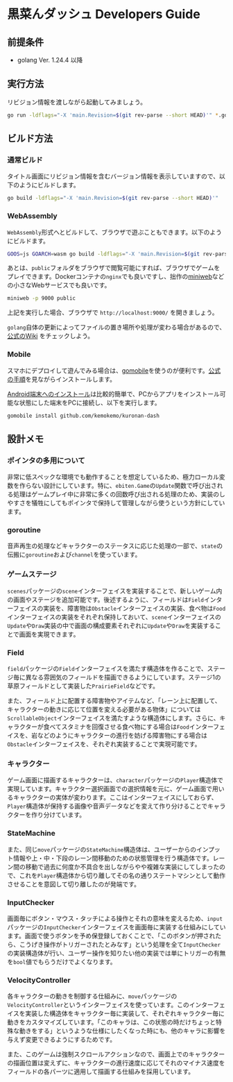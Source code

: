 # 黒菜んダッシュ Developers Guide

## 前提条件

- golang Ver. 1.24.4 以降

## 実行方法

リビジョン情報を渡しながら起動してみましょう。

```sh
go run -ldflags="-X 'main.Revision=$(git rev-parse --short HEAD)'" *.go
```

## ビルド方法

### 通常ビルド

タイトル画面にリビジョン情報を含むバージョン情報を表示していますので、以下のようにビルドします。

```sh
go build -ldflags="-X 'main.Revision=$(git rev-parse --short HEAD)'"
```

### WebAssembly

`WebAssembly`形式へとビルドして、ブラウザで遊ぶこともできます。以下のようにビルドます。

```sh
GOOS=js GOARCH=wasm go build -ldflags="-X 'main.Revision=$(git rev-parse --short HEAD)'" -o public/kuronan-dash.wasm
```

あとは、`public`フォルダをブラウザで閲覧可能にすれば、ブラウザでゲームをプレイできます。Dockerコンテナの`nginx`でも良いですし、拙作の[miniweb](https://github.com/kemokemo/miniweb)などの小さなWebサービスでも良いです。

```sh
miniweb -p 9000 public
```

上記を実行した場合、ブラウザで `http://localhost:9000/` を開きましょう。

`golang`自体の更新によってファイルの置き場所や処理が変わる場合があるので、 [公式のWiki](https://go.dev/wiki/WebAssembly) をチェックしよう。

### Mobile

スマホにデプロイして遊んでみる場合は、[gomobile](https://github.com/golang/mobile)を使うのが便利です。[公式の手順](https://github.com/golang/go/wiki/Mobile)を見ながらインストールします。

[Android端末へのインストール](https://github.com/golang/go/wiki/Mobile#building-and-deploying-to-android)は比較的簡単で、PCからアプリをインストール可能な状態にした端末をPCに接続し、以下を実行します。

```sh
gomobile install github.com/kemokemo/kuronan-dash
```

## 設計メモ

### ポインタの多用について

非常に低スペックな環境でも動作することを想定しているため、極力ローカル変数を作らない設計にしています。特に、`ebiten.Game`の`Update`関数で呼び出される処理はゲームプレイ中に非常に多くの回数呼び出される処理のため、実装のしやすさを犠牲にしてもポインタで保持して管理しながら使うという方針にしています。

### goroutine

音声再生の処理などキャラクターのステータスに応じた処理の一部で、`state`の伝搬に`goroutine`および`channel`を使っています。

### ゲームステージ

`scenes`パッケージの`scene`インターフェイスを実装することで、新しいゲーム内の画面やステージを追加可能です。後述するように、フィールドは`Field`インターフェイスの実装を、障害物は`Obstacle`インターフェイスの実装、食べ物は`Food`インターフェイスの実装をそれぞれ保持しておいて、`scene`インターフェイスの`Update`や`Draw`実装の中で画面の構成要素それぞれに`Update`や`Draw`を実装することで画面を実現できます。

### Field

`field`パッケージの`Field`インターフェイスを満たす構造体を作ることで、ステージ毎に異なる雰囲気のフィールドを描画できるようにしています。ステージ1の草原フィールドとして実装した`PrairieField`などです。

また、フィールド上に配置する障害物やアイテムなど、「レーン上に配置して、キャラクターの動きに応じて位置を変える必要がある物体」については`ScrollableObject`インターフェイスを満たすような構造体にします。さらに、キャラクターが食べてスタミナを回復させる食べ物にする場合は`Food`インターフェイスを、岩などのようにキャラクターの進行を妨げる障害物にする場合は`Obstacle`インターフェイスを、それぞれ実装することで実現可能です。

### キャラクター

ゲーム画面に描画するキャラクターは、`character`パッケージの`Player`構造体で実現しています。キャラクター選択画面での選択情報を元に、ゲーム画面で用いるキャラクターの実体が変わります。ここはインターフェイスにしておらず、`Player`構造体が保持する画像や音声データなどを変えて作り分けることでキャラクターを作り分けています。

### StateMachine

また、同じ`move`パッケージの`StateMachine`構造体は、ユーザーからのインプット情報や上・中・下段のレーン間移動のための状態管理を行う構造体です。レーン間の移動で過去に何度か不具合を出しながらやや複雑な実装にしてしまったので、これを`Player`構造体から切り離してその名の通りステートマシンとして動作させることを意図して切り離したのが発端です。

### InputChecker

画面毎にボタン・マウス・タッチによる操作とそれの意味を変えるため、`input`パッケージの`InputChecker`インターフェイスを画面毎に実装する仕組みにしています。画面で使うボタンを予め保登録しておくことで、「このボタンが押されたら、こうげき操作がトリガーされたとみなす」という処理を全て`InputChecker`の実装構造体が行い、ユーザー操作を知りたい他の実装では単にトリガーの有無を`bool`値でもらうだけでよくなります。

### VelocityController

各キャラクターの動きを制御する仕組みに、`move`パッケージの`VelocityController`というインターフェイスを使っています。このインターフェイスを実装した構造体をキャラクター毎に実装して、それぞれキャラクター毎に動きをカスタマイズしています。「このキャラは、この状態の時だけちょっと特殊な動きをする」というような仕様にしたくなった時にも、他のキャラに影響を与えず変更できるようにするためです。

また、このゲームは強制スクロールアクションなので、画面上でのキャラクターの描画位置は変えずに、キャラクターの進行速度に応じてそれのマイナス速度をフィールドの各パーツに適用して描画する仕組みを採用しています。
